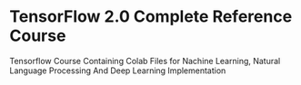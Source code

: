 # TensorFlow 2.0 Complete Reference Course
 Tensorflow Course Containing Colab Files for Nachine Learning, Natural Language Processing And Deep Learning Implementation
